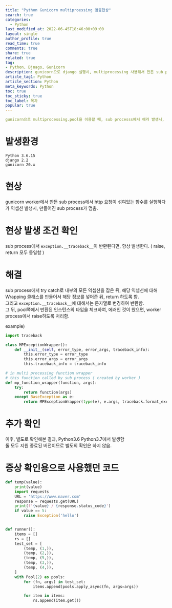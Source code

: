 ```yaml
---
title: "Python Gunicorn multiproessing 멈춤현상"
search: true
categories:
  - Python
last_modified_at: 2022-06-45T18:46:00+09:00
layout: single
author_profile: true
read_time: true
comments: true
share: true
related: true
tag:
- Python, Djnago, Gunicorn
description: gunicorn으로 django 실행시, multiprocessing 사용해서 만든 sub process에서 에러 발생시, sub 프로세스가 멈추는 현상.
article_tag1: Python
article_section: Python
meta_keywords: Python
toc: true
toc_sticky: true
toc_label: 목차
popular: true
---
```


```yaml
gunicorn으로 multiprocessing.pool을 이용할 때, sub processs에서 에러 발생시, 해당 요청이 프리징이 걸리는 현상에 대한 확인
```

# 발생환경
```
Python 3.6.15
django 2.2
gunicorn 20.x
```

# 현상
gunicorn worker에서 만든 sub process에서 http 요청이 섞여있는 함수를 실행하다가 익셉션 발생시, 만들어진 sub process가 멈춤.  


# 현상 발생 조건 확인
sub process에서 `exception.__traceback__`이 반환된다면, 항상 발생한다. ( raise, return 모두 동일함 )

# 해결
sub process에서 try catch로 내부의 모든 익셉션을 잡은 뒤, 해당 익셉션에 대해 Wrapping 클래스를 만들어서 해당 정보를 넣어준 뒤, return 하도록 함.  
그리고 `exception.__traceback__`에 대해서는 문자열로 변경하여 반환함.  
그 뒤, pool쪽에서 반환된 인스턴스의 타입을 체크하여, 에러인 것이 왔으면, worker process에서 raise하도록 처리함.

example)
```python
import traceback

class MPExceptionWrapper():
    def __init__(self, error_type, error_args, traceback_info):
        this.error_type = error_type
        this.error_args = error_args
        this.traceback_info = traceback_info

# in multi processing function wrapper
# this function called by sub process ( created by worker )
def mp_function_wrapper(function, args):
    try:
        return function(args)
    except BaseException as e:
        return MPExceptionWrapper(type(e), e.args, traceback.format_exc())
```

# 추가 확인
이후, 별도로 확인해본 결과, Python3.6 Python3.7에서 발생함  
둘 모두 지원 종료된 버전이므로 별도의 확인은 하지 않음.


# 증상 확인용으로 사용했던 코드

```python
def temp(value):
    print(value)
    import requests
    URL = 'https://www.naver.com'
    response = requests.get(URL)
    print(f'{value} / {response.status_code}')
    if value == 5:
        raise Exception('hello')


def runner():
    items = []
    rs = []
    test_set = [
        (temp, (1,)),
        (temp, (2,)),
        (temp, (5,)),
        (temp, (3,)),
        (temp, (4,)),
    ]
    with Pool(2) as pools:
        for (fn, args) in test_set:
            items.append(pools.apply_async(fn, args=args))

        for item in items:
            rs.append(item.get())
```
